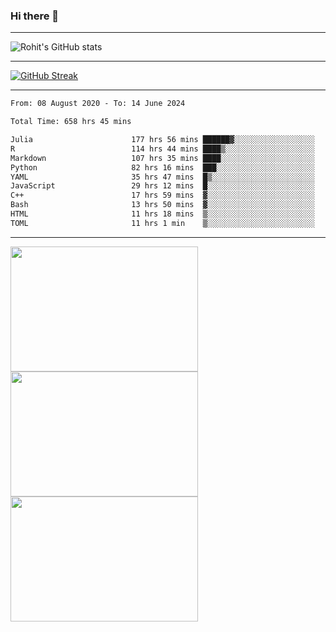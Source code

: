 ### Hi there 👋

<hr/>

![Rohit's GitHub stats](https://github-readme-stats.vercel.app/api?username=RohitRathore1&show_icons=true&theme=transparent)

<hr/>

[![GitHub Streak](http://github-readme-streak-stats.herokuapp.com?user=RohitRathore1&theme=dark&mode=weekly)](https://git.io/streak-stats)

<hr/>

<!--START_SECTION:waka-->

```txt
From: 08 August 2020 - To: 14 June 2024

Total Time: 658 hrs 45 mins

Julia                      177 hrs 56 mins ██████▓░░░░░░░░░░░░░░░░░░   27.01 %
R                          114 hrs 44 mins ████▒░░░░░░░░░░░░░░░░░░░░   17.42 %
Markdown                   107 hrs 35 mins ████░░░░░░░░░░░░░░░░░░░░░   16.33 %
Python                     82 hrs 16 mins  ███░░░░░░░░░░░░░░░░░░░░░░   12.49 %
YAML                       35 hrs 47 mins  █▒░░░░░░░░░░░░░░░░░░░░░░░   05.43 %
JavaScript                 29 hrs 12 mins  █░░░░░░░░░░░░░░░░░░░░░░░░   04.43 %
C++                        17 hrs 59 mins  ▓░░░░░░░░░░░░░░░░░░░░░░░░   02.73 %
Bash                       13 hrs 50 mins  ▓░░░░░░░░░░░░░░░░░░░░░░░░   02.10 %
HTML                       11 hrs 18 mins  ▒░░░░░░░░░░░░░░░░░░░░░░░░   01.72 %
TOML                       11 hrs 1 min    ▒░░░░░░░░░░░░░░░░░░░░░░░░   01.67 %
```

<!--END_SECTION:waka-->

<hr/>

<p>
  <img src="https://wakatime.com/share/@TeAmp0is0N/0205e68a-e5ed-48bf-b870-3c94c1fa77d3.svg" width="300" height="200">
  <img src="https://wakatime.com/share/@TeAmp0is0N/3935ee43-08a3-493e-8b95-60c1f9204b15.svg" width="300" height="200">
  <img src="https://wakatime.com/share/@TeAmp0is0N/8717aacc-7340-44e0-abb1-987dc9823fcd.svg" width="300" height="200">
</p>




